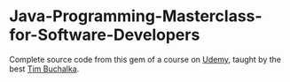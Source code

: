 # Java-Programming-Masterclass-for-Software-Developers
Complete source code from this gem of a course on [Udemy](https://www.udemy.com/course/java-the-complete-java-developer-course/), taught by the best [Tim Buchalka](https://github.com/tim-buchalka).
